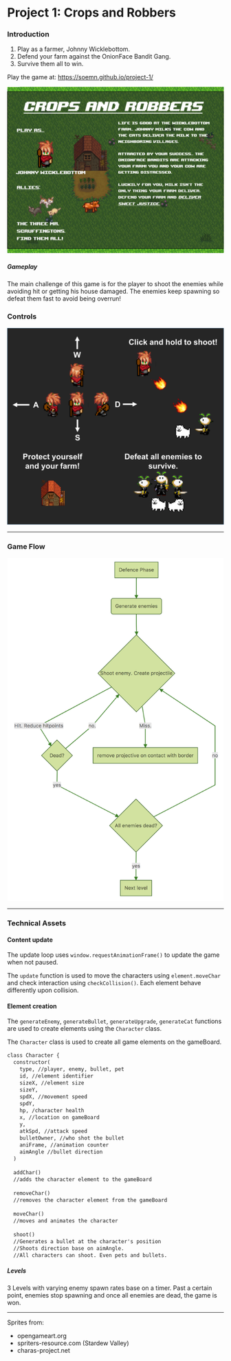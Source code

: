 # Project 1: Crops and Robbers

### Introduction

1. Play as a farmer, Johnny Wicklebottom.
2. Defend your farm against the OnionFace Bandit Gang.
3. Survive them all to win.

Play the game at: https://soemn.github.io/project-1/

![Introduction](/assets/images/introScreen2.png)

##### Gameplay
The main challenge of this game is for the player to shoot the enemies while avoiding hit or getting his house damaged. The enemies keep spawning so defeat them fast to avoid being overrun!


### Controls

![Instructions](/assets/images/controls.png)

---
### Game Flow

![Gameflow](/assets/images/fightPhase.png)

---

### Technical Assets

#### Content update
The update loop uses ```window.requestAnimationFrame()``` to update the game when not paused.

The ```update``` function is used to move the characters using ```element.moveChar``` and check interaction using ```checkCollision()```. Each element behave differently upon collision.


#### Element creation
The ```generateEnemy```, ```generateBullet```, ```generateUpgrade```, ```generateCat``` functions are used to create elements using the ```Character``` class.

The ```Character``` class is used to create all game elements on the gameBoard.
```
class Character {
  constructor(
    type, //player, enemy, bullet, pet
    id, //element identifier
    sizeX, //element size
    sizeY,
    spdX, //movement speed
    spdY,
    hp, /character health
    x, //location on gameBoard
    y,
    atkSpd, //attack speed
    bulletOwner, //who shot the bullet
    aniFrame, //animation counter
    aimAngle //bullet direction
  )

  addChar()
  //adds the character element to the gameBoard

  removeChar()
  //removes the character element from the gameBoard

  moveChar()
  //moves and animates the character

  shoot()
  //Generates a bullet at the character's position
  //Shoots direction base on aimAngle.
  //All characters can shoot. Even pets and bullets.
```



##### Levels

3 Levels with varying enemy spawn rates base on a timer. Past a certain point, enemies stop spawning and once all enemies are dead, the game is won.

---

Sprites from:
- opengameart.org
- spriters-resource.com (Stardew Valley)
- charas-project.net
